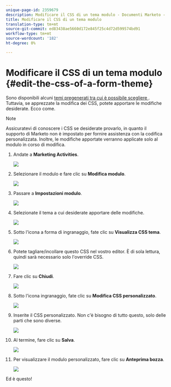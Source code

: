 ```yaml
---
unique-page-id: 2359679
description: Modificare il CSS di un tema modulo - Documenti Marketo - Documentazione prodotto
title: Modificare il CSS di un tema modulo
translation-type: tm+mt
source-git-commit: ed83438ae5660d172e845f25c4d72d599574bd91
workflow-type: tm+mt
source-wordcount: '182'
ht-degree: 0%

---
```



# Modificare il CSS di un tema modulo {#edit-the-css-of-a-form-theme}

Sono disponibili alcuni [temi pregenerati tra cui è possibile scegliere ](/help/marketo/product-docs/demand-generation/forms/creating-a-form/select-a-form-theme.md). Tuttavia, se apprezzate la modifica dei CSS, potete apportare le modifiche desiderate. Ecco come.

>[!NOTE]
>
>Assicuratevi di conoscere i CSS se desiderate provarlo, in quanto il supporto di Marketo non è impostato per fornire assistenza con la codifica personalizzata. Inoltre, le modifiche apportate verranno applicate solo al modulo in corso di modifica.

1. Andate a **Marketing Activities**.

   ![](assets/login-marketing-activities-5.png)

1. Selezionare il modulo e fare clic su **Modifica modulo**.

   ![](assets/image2014-9-15-14-3a37-3a7.png)

1. Passare a **Impostazioni modulo**.

   ![](assets/image2014-9-15-14-3a37-3a42.png)

1. Selezionate il tema a cui desiderate apportare delle modifiche.

   ![](assets/image2014-9-15-14-3a37-3a54.png)

1. Sotto l&#39;icona a forma di ingranaggio, fate clic su **Visualizza CSS tema**.

   ![](assets/image2014-9-15-14-3a38-3a18.png)

1. Potete tagliare/incollare questo CSS nel vostro editor. È di sola lettura, quindi sarà necessario solo l&#39;override CSS.

   ![](assets/image2014-9-15-14-3a38-3a29.png)

1. Fare clic su **Chiudi**.

   ![](assets/image2014-9-15-14-3a38-3a46.png)

1. Sotto l&#39;icona ingranaggio, fate clic su **Modifica CSS personalizzato**.

   ![](assets/image2014-9-15-14-3a39-3a5.png)

1. Inserite il CSS personalizzato. Non c&#39;è bisogno di tutto questo, solo delle parti che sono diverse.

   ![](assets/image2014-9-15-14-3a39-3a21.png)

1. Al termine, fare clic su **Salva**.

   ![](assets/image2014-9-15-14-3a39-3a30.png)

1. Per visualizzare il modulo personalizzato, fare clic su **Anteprima bozza**.

   ![](assets/image2014-9-15-14-3a39-3a50.png)

Ed è questo!
